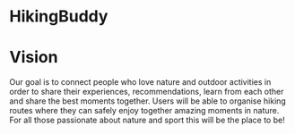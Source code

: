 # HikingBuddy
# Vision
Our goal is to connect people who love nature and outdoor activities in order to share their experiences, recommendations, learn from each other and share the best moments together. Users will be able to organise hiking routes where they can safely enjoy together amazing moments in nature. For all those passionate about nature and sport this will be the place to be!
